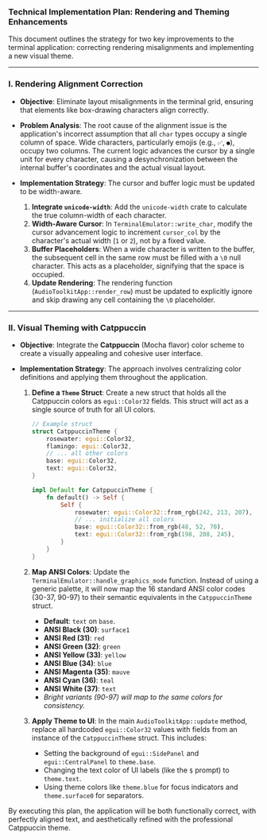 ### **Technical Implementation Plan: Rendering and Theming Enhancements**

This document outlines the strategy for two key improvements to the terminal application: correcting rendering misalignments and implementing a new visual theme.

***

### **I. Rendering Alignment Correction**

* **Objective**: Eliminate layout misalignments in the terminal grid, ensuring that elements like box-drawing characters align correctly.

* **Problem Analysis**: The root cause of the alignment issue is the application's incorrect assumption that all `char` types occupy a single column of space. Wide characters, particularly emojis (e.g., `✅`, `●`), occupy two columns. The current logic advances the cursor by a single unit for every character, causing a desynchronization between the internal buffer's coordinates and the actual visual layout.

* **Implementation Strategy**: The cursor and buffer logic must be updated to be width-aware.

    1.  **Integrate `unicode-width`**: Add the `unicode-width` crate to calculate the true column-width of each character.
    2.  **Width-Aware Cursor**: In `TerminalEmulator::write_char`, modify the cursor advancement logic to increment `cursor_col` by the character's actual width (`1` or `2`), not by a fixed value.
    3.  **Buffer Placeholders**: When a wide character is written to the buffer, the subsequent cell in the same row must be filled with a `\0` null character. This acts as a placeholder, signifying that the space is occupied.
    4.  **Update Rendering**: The rendering function (`AudioToolkitApp::render_row`) must be updated to explicitly ignore and skip drawing any cell containing the `\0` placeholder.

***

### **II. Visual Theming with Catppuccin**

* **Objective**: Integrate the **Catppuccin** (Mocha flavor) color scheme to create a visually appealing and cohesive user interface.

* **Implementation Strategy**: The approach involves centralizing color definitions and applying them throughout the application.

    1.  **Define a `Theme` Struct**: Create a new struct that holds all the Catppuccin colors as `egui::Color32` fields. This struct will act as a single source of truth for all UI colors.

        ```rust
        // Example struct
        struct CatppuccinTheme {
            rosewater: egui::Color32,
            flamingo: egui::Color32,
            // ... all other colors
            base: egui::Color32,
            text: egui::Color32,
        }

        impl Default for CatppuccinTheme {
            fn default() -> Self {
                Self {
                    rosewater: egui::Color32::from_rgb(242, 213, 207),
                    // ... initialize all colors
                    base: egui::Color32::from_rgb(48, 52, 70),
                    text: egui::Color32::from_rgb(198, 208, 245),
                }
            }
        }
        ```

    2.  **Map ANSI Colors**: Update the `TerminalEmulator::handle_graphics_mode` function. Instead of using a generic palette, it will now map the 16 standard ANSI color codes (30-37, 90-97) to their semantic equivalents in the `CatppuccinTheme` struct.

        * **Default**: `text` on `base`.
        * **ANSI Black (30)**: `surface1`
        * **ANSI Red (31)**: `red`
        * **ANSI Green (32)**: `green`
        * **ANSI Yellow (33)**: `yellow`
        * **ANSI Blue (34)**: `blue`
        * **ANSI Magenta (35)**: `mauve`
        * **ANSI Cyan (36)**: `teal`
        * **ANSI White (37)**: `text`
        * *Bright variants (90-97) will map to the same colors for consistency.*

    3.  **Apply Theme to UI**: In the main `AudioToolkitApp::update` method, replace all hardcoded `egui::Color32` values with fields from an instance of the `CatppuccinTheme` struct. This includes:
        * Setting the background of `egui::SidePanel` and `egui::CentralPanel` to `theme.base`.
        * Changing the text color of UI labels (like the `$` prompt) to `theme.text`.
        * Using theme colors like `theme.blue` for focus indicators and `theme.surface0` for separators.

By executing this plan, the application will be both functionally correct, with perfectly aligned text, and aesthetically refined with the professional Catppuccin theme.
